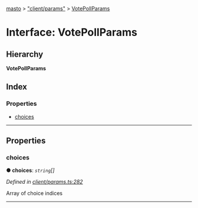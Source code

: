 [masto](../README.md) > ["client/params"](../modules/_client_params_.md) > [VotePollParams](../interfaces/_client_params_.votepollparams.md)

# Interface: VotePollParams

## Hierarchy

**VotePollParams**

## Index

### Properties

* [choices](_client_params_.votepollparams.md#choices)

---

## Properties

<a id="choices"></a>

###  choices

**● choices**: *`string`[]*

*Defined in [client/params.ts:282](https://github.com/neet/masto.js/blob/c1501e9/src/client/params.ts#L282)*

Array of choice indices

___

